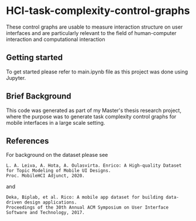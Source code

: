 # HCI-task-complexity-control-graphs
These control graphs are usable to measure interaction structure on user interfaces and are particularly relevant to the field of human-computer interaction and computational interaction

## Getting started
To get started please refer to main.ipynb file as this project was done using Jupyter.

## Brief Background
This code was generated as part of my Master's thesis research project, where the purpose was to generate task complexity control graphs for mobile interfaces in a large scale setting. 

## References

For background on the dataset please see
```
L. A. Leiva, A. Hota, A. Oulasvirta. Enrico: A High-quality Dataset for Topic Modeling of Mobile UI Designs. 
Proc. MobileHCI Adjunct, 2020.
```
and
```
Deka, Biplab, et al. Rico: A mobile app dataset for building data-driven design applications. 
Proceedings of the 30th Annual ACM Symposium on User Interface Software and Technology, 2017.
```
